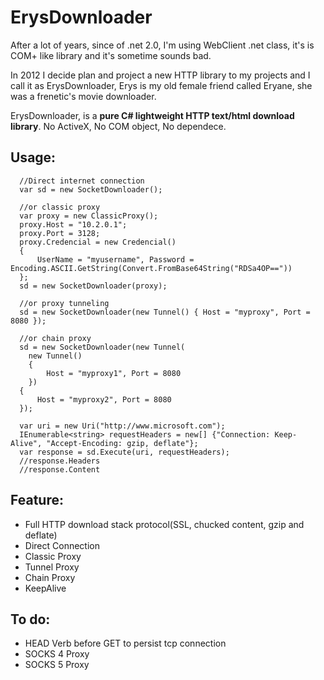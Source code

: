 ErysDownloader
==============

After a lot of years, since of .net 2.0, I'm using WebClient .net class, it's is COM+ like library and it's sometime sounds bad.

In 2012 I decide plan and project a new HTTP library to my projects and I call it as ErysDownloader, Erys is my old female friend called Eryane, she was a frenetic's movie downloader.

ErysDownloader, is a **pure C# lightweight HTTP text/html download library**. No ActiveX, No COM object, No dependece.

Usage:
-------------
      //Direct internet connection
      var sd = new SocketDownloader();

      //or classic proxy
      var proxy = new ClassicProxy();
      proxy.Host = "10.2.0.1";
      proxy.Port = 3128;
      proxy.Credencial = new Credencial()
      {
          UserName = "myusername", Password = Encoding.ASCII.GetString(Convert.FromBase64String("RDSa4OP=="))
      };
      sd = new SocketDownloader(proxy);

      //or proxy tunneling
      sd = new SocketDownloader(new Tunnel() { Host = "myproxy", Port = 8080 });

      //or chain proxy
      sd = new SocketDownloader(new Tunnel(
        new Tunnel()
        {
            Host = "myproxy1", Port = 8080
        })
      {
          Host = "myproxy2", Port = 8080
      });

      var uri = new Uri("http://www.microsoft.com");
      IEnumerable<string> requestHeaders = new[] {"Connection: Keep-Alive", "Accept-Encoding: gzip, deflate"};
      var response = sd.Execute(uri, requestHeaders);
      //response.Headers
      //response.Content


Feature:
-------------
* Full HTTP download stack protocol(SSL, chucked content, gzip and deflate)
* Direct Connection
* Classic Proxy
* Tunnel Proxy
* Chain Proxy
* KeepAlive




To do:
-------------
* HEAD Verb before GET to persist tcp connection
* SOCKS 4 Proxy
* SOCKS 5 Proxy
